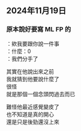 ## 2024年11月19日
### 原本說好要寫 ML FP 的

：欸我要跟你說一件事  
：什麼：0  
：我們分手了  

其實在他說出來之前  
我就猜到他要說什麼了  
很怪  
就是那個一個念頭閃過去而已  

難怪他最近感覺變皮了  
也不知道是真的開心  
還是只是後勁還沒上來  